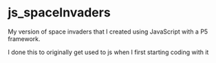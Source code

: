 # js_spaceInvaders
My version of space invaders that I created using JavaScript with a P5 framework.

I done this to originally get used to js when I first starting coding with it
